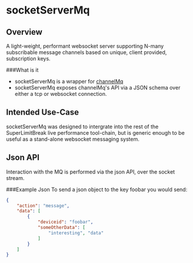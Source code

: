 socketServerMq
==============

Overview
--------
A light-weight, performant websocket server supporting N-many subscribable message channels based on unique, client provided, subscription keys.

###What is it
* socketServerMq is a wrapper for [channelMq](https://github.com/SuperLimitBreak/channelMq)
* socketServerMq exposes channelMq's API via a JSON schema over either a tcp or websocket connection.


Intended Use-Case
-----------------
socketServerMq was designed to intergrate into the rest of the SuperLimitBreak live performance tool-chain,
but is generic enough to be useful as a stand-alone websocket messaging system.

Json API
--------
Interaction with the MQ is performed via the json API, over the socket stream.

###Example Json
To send a json object to the key foobar you would send:
```json
{
    "action": "message",
    "data": [
        {
            "deviceid": "foobar",
            "someOtherData": [
                "interesting", "data"
            ]
        }
    ]
}
```
